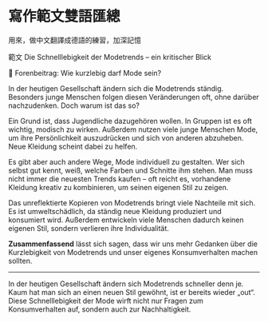 # 寫作範文雙語匯總

用來，做中文翻譯成德語的練習，加深記憶


範文 Die Schnelllebigkeit der Modetrends – ein kritischer Blick

📝 Forenbeitrag: Wie kurzlebig darf Mode sein?

In der heutigen Gesellschaft ändern sich die Modetrends ständig. Besonders junge Menschen folgen diesen Veränderungen oft, ohne darüber nachzudenken. Doch warum ist das so?

Ein Grund ist, dass Jugendliche dazugehören wollen. In Gruppen ist es oft wichtig, modisch zu wirken. Außerdem nutzen viele junge Menschen Mode, um ihre Persönlichkeit auszudrücken und sich von anderen abzuheben. Neue Kleidung scheint dabei zu helfen.

Es gibt aber auch andere Wege, Mode individuell zu gestalten. Wer sich selbst gut kennt, weiß, welche Farben und Schnitte ihm stehen. Man muss nicht immer die neuesten Trends kaufen – oft reicht es, vorhandene Kleidung kreativ zu kombinieren, um seinen eigenen Stil zu zeigen.

Das unreflektierte Kopieren von Modetrends bringt viele Nachteile mit sich. Es ist umweltschädlich, da ständig neue Kleidung produziert und konsumiert wird. Außerdem entwickeln viele Menschen dadurch keinen eigenen Stil, sondern verlieren ihre Individualität.

**Zusammenfassend** lässt sich sagen, dass wir uns mehr Gedanken über die Kurzlebigkeit von Modetrends und unser eigenes Konsumverhalten machen sollten.

---

In der heutigen Gesellschaft ändern sich Modetrends schneller denn je. Kaum hat man sich an einen neuen Stil gewöhnt, ist er bereits wieder „out“. Diese Schnelllebigkeit der Mode wirft nicht nur Fragen zum Konsumverhalten auf, sondern auch zur Nachhaltigkeit.
